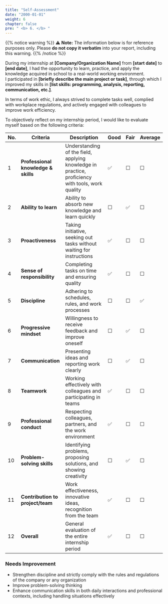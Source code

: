 ```yaml
---
title: "Self-Assessment"
date: "2000-01-01"
weight: 6
chapter: false
pre: " <b> 6. </b> "
---
```


{{% notice warning %}}
⚠️ **Note:** The information below is for reference purposes only. Please **do not copy it verbatim** into your report, including this warning.
{{% /notice %}}

During my internship at **[Company/Organization Name]** from **[start date]** to **[end date]**, I had the opportunity to learn, practice, and apply the knowledge acquired in school to a real-world working environment.  
I participated in **[briefly describe the main project or task]**, through which I improved my skills in **[list skills: programming, analysis, reporting, communication, etc.]**.  

In terms of work ethic, I always strived to complete tasks well, complied with workplace regulations, and actively engaged with colleagues to improve work efficiency.

To objectively reflect on my internship period, I would like to evaluate myself based on the following criteria:

| No. | Criteria                            | Description                                                                                      | Good | Fair | Average |
| --- | ----------------------------------- | ------------------------------------------------------------------------------------------------ | ---- | ---- | ------- |
| 1   | **Professional knowledge & skills** | Understanding of the field, applying knowledge in practice, proficiency with tools, work quality | ✅    | ☐    | ☐       |
| 2   | **Ability to learn**                | Ability to absorb new knowledge and learn quickly                                                | ☐    | ✅    | ☐       |
| 3   | **Proactiveness**                   | Taking initiative, seeking out tasks without waiting for instructions                            | ✅    | ☐    | ☐       |
| 4   | **Sense of responsibility**         | Completing tasks on time and ensuring quality                                                    | ✅    | ☐    | ☐       |
| 5   | **Discipline**                      | Adhering to schedules, rules, and work processes                                                 | ☐    | ☐    | ✅       |
| 6   | **Progressive mindset**             | Willingness to receive feedback and improve oneself                                              | ☐    | ✅    | ☐       |
| 7   | **Communication**                   | Presenting ideas and reporting work clearly                                                      | ☐    | ✅    | ☐       |
| 8   | **Teamwork**                        | Working effectively with colleagues and participating in teams                                   | ✅    | ☐    | ☐       |
| 9   | **Professional conduct**            | Respecting colleagues, partners, and the work environment                                        | ✅    | ☐    | ☐       |
| 10  | **Problem-solving skills**          | Identifying problems, proposing solutions, and showing creativity                                | ☐    | ✅    | ☐       |
| 11  | **Contribution to project/team**    | Work effectiveness, innovative ideas, recognition from the team                                  | ✅    | ☐    | ☐       |
| 12  | **Overall**                         | General evaluation of the entire internship period                                               | ✅    | ☐    | ☐       |

### Needs Improvement

* Strengthen discipline and strictly comply with the rules and regulations of the company or any organization  
* Improve problem-solving thinking  
* Enhance communication skills in both daily interactions and professional contexts, including handling situations effectively
